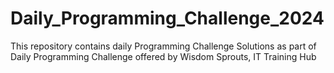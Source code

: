 # Daily_Programming_Challenge_2024
This repository contains daily Programming Challenge Solutions as part of Daily Programming Challenge offered by Wisdom Sprouts, IT Training Hub
